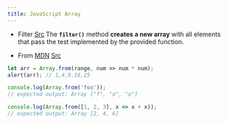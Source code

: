 ```yaml
---
title: JavaScript Array
---
```

-  Filter
[Src](https://developer.mozilla.org/en-US/docs/Web/JavaScript/Reference/Global_Objects/Array/filter)
The **`filter()`** method **creates a new array** with all elements that pass the test implemented by the provided function.

- From
[MDN](https://developer.mozilla.org/en-US/docs/Web/JavaScript/Reference/Global_Objects/Array/from)
[Src](https://zh.javascript.info/iterable#arrayfrom)
```js
let arr = Array.from(range, num => num * num); 
alert(arr); // 1,4,9,16,25

console.log(Array.from('foo'));
// expected output: Array ["f", "o", "o"]

console.log(Array.from([1, 2, 3], x => x + x));
// expected output: Array [2, 4, 6]
```